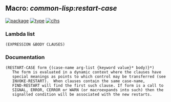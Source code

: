 ## Macro: ***common-lisp:restart-case***
[![package](https://img.shields.io/badge/Package-COMMON--LISP-5f9ea0.svg?style=social&colorA=999999)](../) [![type](https://img.shields.io/badge/Type-Macro-5f9ea0.svg?style=social&colorA=999999)](../#macro) [![clhs](https://img.shields.io/badge/CLHS-RESTART--CASE-5f9ea0.svg?style=social&colorA=999999)](http://www.lispworks.com/documentation/HyperSpec/Body/m_rst_ca.htm) 
### Lambda list
```
(EXPRESSION &BODY CLAUSES)
```
### Documentation
```
(RESTART-CASE form {(case-name arg-list {keyword value}* body)}*)
   The form is evaluated in a dynamic context where the clauses have
   special meanings as points to which control may be transferred (see
   INVOKE-RESTART).  When clauses contain the same case-name,
   FIND-RESTART will find the first such clause. If form is a call to
   SIGNAL, ERROR, CERROR or WARN (or macroexpands into such) then the
   signalled condition will be associated with the new restarts.
```
